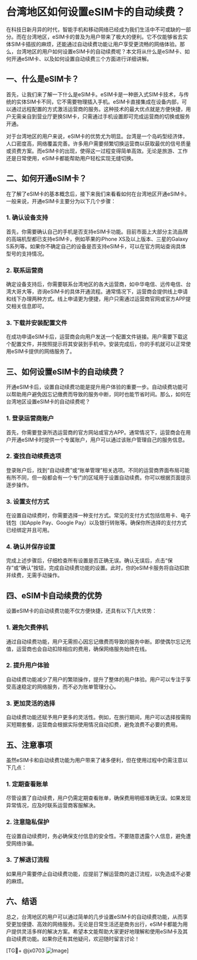 # 台湾地区如何设置eSIM卡的自动续费？

在科技日新月异的时代，智能手机和移动网络已经成为我们生活中不可或缺的一部分。而在台湾地区，eSIM卡的普及为用户带来了极大的便利。它不仅能够省去实体SIM卡插拔的麻烦，还能通过自动续费功能让用户享受更流畅的网络体验。那么，台湾地区的用户如何设置eSIM卡的自动续费呢？本文将从什么是eSIM卡、如何开通eSIM卡、以及如何设置自动续费三个方面进行详细讲解。

## 一、什么是eSIM卡？

首先，让我们来了解一下什么是eSIM卡。eSIM卡是一种嵌入式SIM卡技术，与传统的实体SIM卡不同，它不需要物理插入手机。eSIM卡直接集成在设备内部，可以通过远程配置的方式激活运营商的服务。这种技术的最大优点就是方便快捷，用户无需亲自到营业厅更换SIM卡，只需通过手机设置即可完成运营商的切换或服务开通。

对于台湾地区的用户来说，eSIM卡的优势尤为明显。台湾是一个岛屿型经济体，人口密度高，网络覆盖完善。许多用户需要频繁切换运营商以获取最优的信号质量或资费方案。而eSIM卡的出现，使得这一过程变得简单高效。无论是旅游、工作还是日常使用，eSIM卡都能帮助用户轻松实现无缝切换。

## 二、如何开通eSIM卡？

在了解了eSIM卡的基本概念后，接下来我们来看看如何在台湾地区开通eSIM卡。一般来说，开通eSIM卡主要分为以下几个步骤：

### 1. 确认设备支持

首先，你需要确认自己的手机是否支持eSIM卡功能。目前市面上大部分主流品牌的高端机型都已支持eSIM卡，例如苹果的iPhone XS及以上版本、三星的Galaxy S系列等。如果你不确定自己的设备是否支持eSIM卡，可以在官方网站查询具体型号的支持情况。

### 2. 联系运营商

确定设备支持后，你需要联系台湾地区的各大运营商，如中华电信、远传电信、台湾大哥大等，咨询eSIM卡的具体开通流程。通常情况下，运营商会提供线上申请和线下办理两种方式。线上申请更为便捷，用户只需通过运营商官网或官方APP提交相关信息即可。

### 3. 下载并安装配置文件

在成功申请eSIM卡后，运营商会向用户发送一个配置文件链接。用户需要下载这个配置文件，并按照提示将其安装到手机中。安装完成后，你的手机就可以正常使用eSIM卡提供的网络服务了。

## 三、如何设置eSIM卡的自动续费？

开通eSIM卡后，设置自动续费功能是提升用户体验的重要一步。自动续费功能可以帮助用户避免因忘记缴费而导致的服务中断，同时也能节省时间。那么，如何在台湾地区设置eSIM卡的自动续费呢？

### 1. 登录运营商账户

首先，你需要登录所选运营商的官方网站或官方APP。通常情况下，运营商会在用户开通eSIM卡时提供一个专属账户，用户可以通过该账户管理自己的服务信息。

### 2. 查找自动续费选项

登录账户后，找到“自动续费”或“账单管理”相关选项。不同的运营商界面布局可能有所不同，但一般都会有一个专门的区域用于设置自动续费。你可以根据页面提示逐步操作。

### 3. 设置支付方式

在设置自动续费时，你需要选择一种支付方式。常见的支付方式包括信用卡、电子钱包（如Apple Pay、Google Pay）以及银行转账等。确保你所选择的支付方式已经绑定并且可用。

### 4. 确认并保存设置

完成上述步骤后，仔细检查所有设置是否正确无误。确认无误后，点击“保存”或“确认”按钮，完成自动续费功能的设置。此时，你的eSIM卡服务将自动扣款并续费，无需手动操作。

## 四、eSIM卡自动续费的优势

设置eSIM卡的自动续费功能不仅方便快捷，还具有以下几大优势：

### 1. 避免欠费停机

通过自动续费功能，用户无需担心因忘记缴费而导致的服务中断。即使偶尔忘记充值，运营商也会自动扣除相应的费用，确保网络服务始终在线。

### 2. 提升用户体验

自动续费功能减少了用户的繁琐操作，提升了整体的用户体验。用户可以专注于享受高速稳定的网络服务，而不必为账单管理分心。

### 3. 更加灵活的选择

自动续费功能还赋予用户更多的灵活性。例如，在旅行期间，用户可以选择按需购买短期套餐，运营商会根据实际使用情况自动扣费，避免浪费不必要的费用。

## 五、注意事项

虽然eSIM卡和自动续费功能为用户带来了诸多便利，但在使用过程中仍需注意以下几点：

### 1. 定期查看账单

尽管设置了自动续费，用户仍需定期查看账单，确保费用明细准确无误。如果发现异常情况，应及时联系运营商客服解决。

### 2. 注意隐私保护

在设置自动续费时，务必确保支付信息的安全性。不要随意透露个人信息，避免遭受网络诈骗。

### 3. 了解退订流程

如果用户需要停止自动续费功能，应提前了解运营商的退订流程，以免造成不必要的麻烦。

## 六、结语

总之，台湾地区的用户可以通过简单的几步设置eSIM卡的自动续费功能，从而享受更加便捷、高效的网络服务。无论是日常生活还是商务出行，eSIM卡都能为用户提供灵活多样的解决方案。希望本文能帮助大家更好地理解和使用eSIM卡及其自动续费功能。如果你还有其他疑问，欢迎随时留言讨论！

[TG💪+ @jx0703 ![Image](https://github.com/user-attachments/assets/dbca1d08-cadb-493c-b0ec-ad6f7a83f270)]